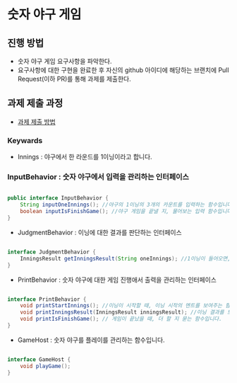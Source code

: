 # 숫자 야구 게임
## 진행 방법
* 숫자 야구 게임 요구사항을 파악한다.
* 요구사항에 대한 구현을 완료한 후 자신의 github 아이디에 해당하는 브랜치에 Pull Request(이하 PR)를 통해 과제를 제출한다.

## 과제 제출 과정
* [과제 제출 방법](https://github.com/next-step/nextstep-docs/tree/master/precourse)

### Keywards
- Innings : 야구에서 한 라운드를 1이닝이라고 합니다.

### InputBehavior : 숫자 야구에서 입력을 관리하는 인터페이스

``` java

public interface InputBehavior {
    String inputOneInnings(); //야구의 1이닝의 3개의 카운트를 입력하는 함수입니다.
    boolean inputIsFinishGame(); //야구 게임을 끝낼 지, 물어보는 입력 함수입니다.
}

```

- JudgmentBehavior : 이닝에 대한 결과를 판단하는 인터페이스

``` java

interface JudgmentBehavior {
    InningsResult getInningsResult(String oneInnings); //1이닝이 들어오면, 결과를 돌려주는 함수입니다.
}


``` 

- PrintBehavior : 숫자 야구에 대한 게임 진행애서 출력을 관리하는 인터페이스

``` java

interface PrintBehavior {
    void printStartInnings(); //이닝이 시작할 때, 이닝 시작의 멘트를 보여주는 함수입니다.
    void printInningsResult(InningsResult inningsResult); //이닝 결과를 보여주는 함수입니다.
    void printIsFinishGame(); // 게임이 끝났을 때, 더 할 지 묻는 함수입니다.
}

```

- GameHost : 숫자 야구를 플레이를 관리하는 함수입니다.

``` Java

interface GameHost {
    void playGame();
}

```
